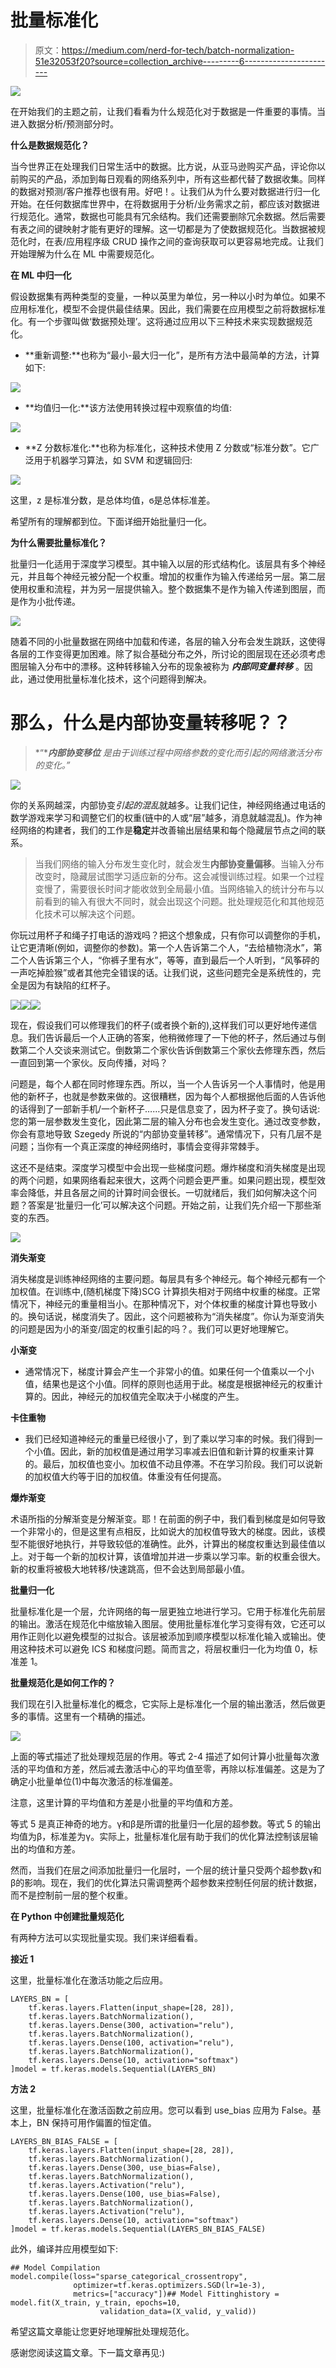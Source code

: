 # 批量标准化

> 原文：<https://medium.com/nerd-for-tech/batch-normalization-51e32053f20?source=collection_archive---------6----------------------->

![](img/703f313d9f2c1deee7a58b70a74b33e3.png)

在开始我们的主题之前，让我们看看为什么规范化对于数据是一件重要的事情。当进入数据分析/预测部分时。

**什么是数据规范化？**

当今世界正在处理我们日常生活中的数据。比方说，从亚马逊购买产品，评论你以前购买的产品，添加到每日观看的网络系列中，所有这些都代替了数据收集。同样的数据对预测/客户推荐也很有用。好吧！。让我们从为什么要对数据进行归一化开始。在任何数据库世界中，在将数据用于分析/业务需求之前，都应该对数据进行规范化。通常，数据也可能具有冗余结构。我们还需要删除冗余数据。然后需要有表之间的键映射才能有更好的理解。这一切都是为了使数据规范化。当数据被规范化时，在表/应用程序级 CRUD 操作之间的查询获取可以更容易地完成。让我们开始理解为什么在 ML 中需要规范化。

**在 ML 中归一化**

假设数据集有两种类型的变量，一种以英里为单位，另一种以小时为单位。如果不应用标准化，模型不会提供最佳结果。因此，我们需要在应用模型之前将数据标准化。有一个步骤叫做‘数据预处理’。这将通过应用以下三种技术来实现数据规范化。

*   **重新调整:**也称为“最小-最大归一化”，是所有方法中最简单的方法，计算如下:

![](img/77e80c9a4bc2306b9972d9d58d50cd11.png)

*   **均值归一化:**该方法使用转换过程中观察值的均值:

![](img/cc509ac1ddb0e80ca963461ba3473ef2.png)

*   **Z 分数标准化:**也称为标准化，这种技术使用 Z 分数或“标准分数”。它广泛用于机器学习算法，如 SVM 和逻辑回归:

![](img/d585c76cce09b34e7c55d1e1329029d7.png)

这里，z 是标准分数，是总体均值，ϭ是总体标准差。

希望所有的理解都到位。下面详细开始批量归一化。

**为什么需要批量标准化？**

批量归一化适用于深度学习模型。其中输入以层的形式结构化。该层具有多个神经元，并且每个神经元被分配一个权重。增加的权重作为输入传递给另一层。第二层使用权重和流程，并为另一层提供输入。整个数据集不是作为输入传递到图层，而是作为小批传递。

![](img/cded65782955f78efef9e6346b98b1d8.png)

随着不同的小批量数据在网络中加载和传递，各层的输入分布会发生跳跃，这使得各层的工作变得更加困难。除了拟合基础分布之外，所讨论的图层现在还必须考虑图层输入分布中的漂移。这种转移输入分布的现象被称为 ***内部同变量转移*** 。因此，通过使用批量标准化技术，这个问题得到解决。

# 那么，什么是内部协变量转移呢？？

> *“****内部协变移位*** *是由于训练过程中网络参数的变化而引起的网络激活分布的变化。”*

![](img/be2afba760f4a313ae780698203e6d18.png)

你的关系网越深，内部协变*引起的混乱*就越多。让我们记住，神经网络通过电话的数学游戏来学习和调整它们的权重(链中的人或“层”越多，消息就越混乱)。作为神经网络的构建者，我们的工作是**稳定**并改善输出层结果和每个隐藏层节点之间的联系。

> 当我们网络的输入分布发生变化时，就会发生**内部协变量偏移**。当输入分布改变时，隐藏层试图学习适应新的分布。这会减慢训练过程。如果一个过程变慢了，需要很长时间才能收敛到全局最小值。当网络输入的统计分布与以前看到的输入有很大不同时，就会出现这个问题。批处理规范化和其他规范化技术可以解决这个问题。

你玩过用杯子和绳子打电话的游戏吗？把这个想象成，只有你可以调整你的手机，让它更清晰(例如，调整你的参数)。第一个人告诉第二个人，“去给植物浇水”，第二个人告诉第三个人，“你裤子里有水”，等等，直到最后一个人听到，“风筝砰的一声吃掉脸猴”或者其他完全错误的话。让我们说，这些问题完全是系统性的，完全是因为有缺陷的红杯子。

![](img/d5e396e0967b1a6cdee3774b492d30a9.png)![](img/a870905e748e7d4dde3059371023e3a0.png)![](img/062ff9257314062d450216ff0a3457c7.png)

现在，假设我们可以修理我们的杯子(或者换个新的),这样我们可以更好地传递信息。我们告诉最后一个人正确的答案，他稍微修理了一下他的杯子，然后通过与倒数第二个人交谈来测试它。倒数第二个家伙告诉倒数第三个家伙去修理东西，然后一直回到第一个家伙。反向传播，对吗？

问题是，每个人都在同时修理东西。所以，当一个人告诉另一个人事情时，他是用他的新杯子，也就是参数来做的。这很糟糕，因为每个人都根据他后面的人告诉他的话得到了一部新手机/一个新杯子……只是信息变了，因为杯子变了。换句话说:您的第一层参数发生变化，因此第二层的输入分布也会发生变化。通过改变参数，你会有意地导致 Szegedy 所说的“内部协变量转移”。通常情况下，只有几层不是问题；当你有一个真正深度的神经网络时，事情会变得非常棘手。

这还不是结束。深度学习模型中会出现一些梯度问题。爆炸梯度和消失梯度是出现的两个问题，如果网络看起来很大，这两个问题会更严重。如果问题出现，模型效率会降低，并且各层之间的计算时间会很长。一切就绪后，我们如何解决这个问题？答案是‘批量归一化’可以解决这个问题。开始之前，让我们先介绍一下那些渐变的东西。

![](img/3835228b930fc16873aa6c69e84a9453.png)

**消失渐变**

消失梯度是训练神经网络的主要问题。每层具有多个神经元。每个神经元都有一个加权值。在训练中,(随机梯度下降)SCG 计算损失相对于网络中权重的梯度。正常情况下，神经元的重量相当小。在那种情况下，对个体权重的梯度计算也导致小的。换句话说，梯度消失了。因此，这个问题被称为“消失梯度”。你认为渐变消失的问题是因为小的渐变/固定的权重引起的吗？。我们可以更好地理解它。

**小渐变**

*   通常情况下，梯度计算会产生一个非常小的值。如果任何一个值乘以一个小值，结果也是这个小值。同样的原则也适用于此。梯度是根据神经元的权重计算的。因此，神经元的加权值完全取决于小梯度的产生。

**卡住重物**

*   我们已经知道神经元的重量已经很小了，到了乘以学习率的时候。我们得到一个小值。因此，新的加权值是通过用学习率减去旧值和新计算的权重来计算的。最后，加权值也变小。加权值不动且停滞。不在学习阶段。我们可以说新的加权值大约等于旧的加权值。体重没有任何提高。

**爆炸渐变**

术语所指的分解渐变是分解渐变。耶！在前面的例子中，我们看到梯度是如何导致一个非常小的，但是这里有点相反，比如说大的加权值导致大的梯度。因此，该模型不能很好地执行，并导致较低的准确性。此外，计算出的梯度权重达到最佳值以上。对于每一个新的加权计算，该值增加并进一步乘以学习率。新的权重会很大。新的权重将被极大地转移/快速跳高，但不会达到局部最小值。

**批量归一化**

批量标准化是一个层，允许网络的每一层更独立地进行学习。它用于标准化先前层的输出。激活在规范化中缩放输入图层。使用批量标准化学习变得有效，它还可以用作正则化以避免模型的过拟合。该层被添加到顺序模型以标准化输入或输出。使用这种技术可以避免 ICS 和梯度问题。简而言之，将层权重归一化为均值 0，标准差 1。

**批量规范化是如何工作的？**

我们现在引入批量标准化的概念，它实际上是标准化一个层的输出激活，然后做更多的事情。这里有一个精确的描述。

![](img/bbbf1a0308c4f7bf9a9c8668de31555a.png)

上面的等式描述了批处理规范层的作用。等式 2-4 描述了如何计算小批量每次激活的平均值和方差，然后减去激活中心的平均值至零，再除以标准偏差。这是为了确定小批量单位(1)中每次激活的标准偏差。

注意，这里计算的平均值和方差是小批量的平均值和方差。

等式 5 是真正神奇的地方。γ和β是所谓的批量归一化层的超参数。等式 5 的输出均值为β，标准差为γ。实际上，批量标准化层有助于我们的优化算法控制该层输出的均值和方差。

然而，当我们在层之间添加批量归一化层时，一个层的统计量只受两个超参数γ和β的影响。现在，我们的优化算法只需调整两个超参数来控制任何层的统计数据，而不是控制前一层的整个权重。

**在 Python 中创建批量规范化**

有两种方法可以实现批量实现。我们来详细看看。

**接近 1**

这里，批量标准化在激活功能之后应用。

```
LAYERS_BN = [
    tf.keras.layers.Flatten(input_shape=[28, 28]),
    tf.keras.layers.BatchNormalization(),
    tf.keras.layers.Dense(300, activation="relu"),
    tf.keras.layers.BatchNormalization(),
    tf.keras.layers.Dense(100, activation="relu"),
    tf.keras.layers.BatchNormalization(),
    tf.keras.layers.Dense(10, activation="softmax")
]model = tf.keras.models.Sequential(LAYERS_BN)
```

**方法 2**

这里，批量标准化在激活函数之前应用。您可以看到 use_bias 应用为 False。基本上，BN 保持可用作偏置的恒定值。

```
LAYERS_BN_BIAS_FALSE = [
    tf.keras.layers.Flatten(input_shape=[28, 28]),
    tf.keras.layers.BatchNormalization(),
    tf.keras.layers.Dense(300, use_bias=False),
    tf.keras.layers.BatchNormalization(),
    tf.keras.layers.Activation("relu"),
    tf.keras.layers.Dense(100, use_bias=False),
    tf.keras.layers.BatchNormalization(),
    tf.keras.layers.Activation("relu"),
    tf.keras.layers.Dense(10, activation="softmax")
]model = tf.keras.models.Sequential(LAYERS_BN_BIAS_FALSE)
```

此外，编译并应用模型如下:

```
## Model Compilation model.compile(loss="sparse_categorical_crossentropy",
              optimizer=tf.keras.optimizers.SGD(lr=1e-3),
              metrics=["accuracy"])## Model Fittinghistory = model.fit(X_train, y_train, epochs=10,
                    validation_data=(X_valid, y_valid))
```

希望这篇文章能让您更好地理解批处理规范化。

感谢您阅读这篇文章。下一篇文章再见:)